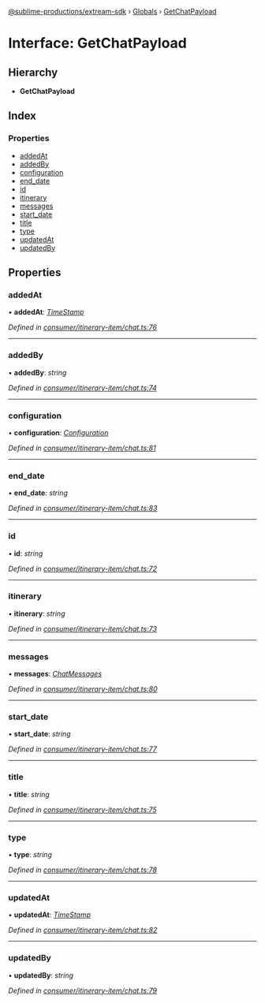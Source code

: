 [@sublime-productions/extream-sdk](../README.md) › [Globals](../globals.md) › [GetChatPayload](getchatpayload.md)

# Interface: GetChatPayload

## Hierarchy

* **GetChatPayload**

## Index

### Properties

* [addedAt](getchatpayload.md#addedat)
* [addedBy](getchatpayload.md#addedby)
* [configuration](getchatpayload.md#configuration)
* [end_date](getchatpayload.md#end_date)
* [id](getchatpayload.md#id)
* [itinerary](getchatpayload.md#itinerary)
* [messages](getchatpayload.md#messages)
* [start_date](getchatpayload.md#start_date)
* [title](getchatpayload.md#title)
* [type](getchatpayload.md#type)
* [updatedAt](getchatpayload.md#updatedat)
* [updatedBy](getchatpayload.md#updatedby)

## Properties

###  addedAt

• **addedAt**: *[TimeStamp](timestamp.md)*

*Defined in [consumer/itinerary-item/chat.ts:76](https://github.com/Extream-SaaS/ex-sdk/blob/fa826ae/src/consumer/itinerary-item/chat.ts#L76)*

___

###  addedBy

• **addedBy**: *string*

*Defined in [consumer/itinerary-item/chat.ts:74](https://github.com/Extream-SaaS/ex-sdk/blob/fa826ae/src/consumer/itinerary-item/chat.ts#L74)*

___

###  configuration

• **configuration**: *[Configuration](configuration.md)*

*Defined in [consumer/itinerary-item/chat.ts:81](https://github.com/Extream-SaaS/ex-sdk/blob/fa826ae/src/consumer/itinerary-item/chat.ts#L81)*

___

###  end_date

• **end_date**: *string*

*Defined in [consumer/itinerary-item/chat.ts:83](https://github.com/Extream-SaaS/ex-sdk/blob/fa826ae/src/consumer/itinerary-item/chat.ts#L83)*

___

###  id

• **id**: *string*

*Defined in [consumer/itinerary-item/chat.ts:72](https://github.com/Extream-SaaS/ex-sdk/blob/fa826ae/src/consumer/itinerary-item/chat.ts#L72)*

___

###  itinerary

• **itinerary**: *string*

*Defined in [consumer/itinerary-item/chat.ts:73](https://github.com/Extream-SaaS/ex-sdk/blob/fa826ae/src/consumer/itinerary-item/chat.ts#L73)*

___

###  messages

• **messages**: *[ChatMessages](chatmessages.md)*

*Defined in [consumer/itinerary-item/chat.ts:80](https://github.com/Extream-SaaS/ex-sdk/blob/fa826ae/src/consumer/itinerary-item/chat.ts#L80)*

___

###  start_date

• **start_date**: *string*

*Defined in [consumer/itinerary-item/chat.ts:77](https://github.com/Extream-SaaS/ex-sdk/blob/fa826ae/src/consumer/itinerary-item/chat.ts#L77)*

___

###  title

• **title**: *string*

*Defined in [consumer/itinerary-item/chat.ts:75](https://github.com/Extream-SaaS/ex-sdk/blob/fa826ae/src/consumer/itinerary-item/chat.ts#L75)*

___

###  type

• **type**: *string*

*Defined in [consumer/itinerary-item/chat.ts:78](https://github.com/Extream-SaaS/ex-sdk/blob/fa826ae/src/consumer/itinerary-item/chat.ts#L78)*

___

###  updatedAt

• **updatedAt**: *[TimeStamp](timestamp.md)*

*Defined in [consumer/itinerary-item/chat.ts:82](https://github.com/Extream-SaaS/ex-sdk/blob/fa826ae/src/consumer/itinerary-item/chat.ts#L82)*

___

###  updatedBy

• **updatedBy**: *string*

*Defined in [consumer/itinerary-item/chat.ts:79](https://github.com/Extream-SaaS/ex-sdk/blob/fa826ae/src/consumer/itinerary-item/chat.ts#L79)*
